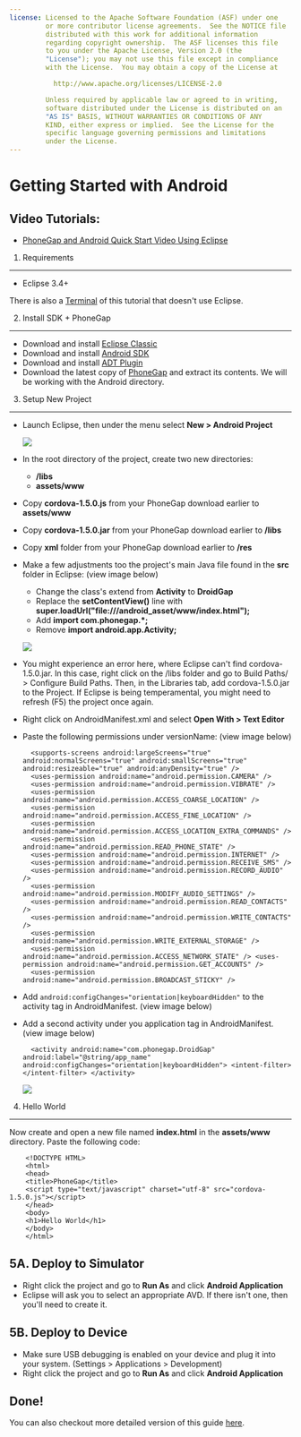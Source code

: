 ```yaml
---
license: Licensed to the Apache Software Foundation (ASF) under one
         or more contributor license agreements.  See the NOTICE file
         distributed with this work for additional information
         regarding copyright ownership.  The ASF licenses this file
         to you under the Apache License, Version 2.0 (the
         "License"); you may not use this file except in compliance
         with the License.  You may obtain a copy of the License at

           http://www.apache.org/licenses/LICENSE-2.0

         Unless required by applicable law or agreed to in writing,
         software distributed under the License is distributed on an
         "AS IS" BASIS, WITHOUT WARRANTIES OR CONDITIONS OF ANY
         KIND, either express or implied.  See the License for the
         specific language governing permissions and limitations
         under the License.
---
```


Getting Started with Android
============================


Video Tutorials:
----------------

- [PhoneGap and Android Quick Start Video Using Eclipse](http://www.youtube.com/v/MzcIcyBYJMA?autoplay=1)


1. Requirements
---------------

- Eclipse 3.4+

There is also a [Terminal](http://wiki.phonegap.com/w/page/30864168/phonegap-android-terminal-quickstart) of this tutorial that doesn't use Eclipse.


2. Install SDK + PhoneGap
----------------------------

- Download and install [Eclipse Classic](http://www.eclipse.org/downloads/)
- Download and install [Android SDK](http://developer.android.com/sdk/index.html)
- Download and install [ADT Plugin](http://developer.android.com/sdk/eclipse-adt.html#installing)
- Download the latest copy of [PhoneGap](http://phonegap.com/download) and extract its contents. We will be working with the Android directory.

 3. Setup New Project
-----------------------

- Launch Eclipse, then under the menu select **New &gt; Android Project**

    ![](img/guide/getting-started/android/new_android_project.jpeg)
- In the root directory of the project, create two new directories:
 	- **/libs**
 	- **assets/www**
- Copy **cordova-1.5.0.js** from your PhoneGap download earlier to **assets/www**
- Copy **cordova-1.5.0.jar** from your PhoneGap download earlier to **/libs**
- Copy **xml** folder from your PhoneGap download earlier to **/res**
- Make a few adjustments too the project's main Java file found in the **src** folder in Eclipse: (view image below)
	- Change the class's extend from **Activity** to **DroidGap**
	- Replace the **setContentView()** line with **super.loadUrl("file:///android_asset/www/index.html");**	
	- Add **import com.phonegap.*;**
	- Remove **import android.app.Activity;**

	![](img/guide/getting-started/android/javaSrc.jpg)
- You might experience an error here, where Eclipse can't find cordova-1.5.0.jar. In this case, right click on the /libs folder and go to Build Paths/ &gt; Configure Build Paths. Then, in the Libraries tab, add cordova-1.5.0.jar to the Project. If Eclipse is being temperamental, you might need to refresh (F5) the project once again.
- Right click on AndroidManifest.xml and select **Open With &gt; Text Editor**
- Paste the following permissions under versionName: (view image below)

        <supports-screens android:largeScreens="true" android:normalScreens="true" android:smallScreens="true" android:resizeable="true" android:anyDensity="true" />
        <uses-permission android:name="android.permission.CAMERA" />
        <uses-permission android:name="android.permission.VIBRATE" />
        <uses-permission android:name="android.permission.ACCESS_COARSE_LOCATION" />
        <uses-permission android:name="android.permission.ACCESS_FINE_LOCATION" />
        <uses-permission android:name="android.permission.ACCESS_LOCATION_EXTRA_COMMANDS" />
        <uses-permission android:name="android.permission.READ_PHONE_STATE" />
        <uses-permission android:name="android.permission.INTERNET" />
        <uses-permission android:name="android.permission.RECEIVE_SMS" />
        <uses-permission android:name="android.permission.RECORD_AUDIO" />
        <uses-permission android:name="android.permission.MODIFY_AUDIO_SETTINGS" />
        <uses-permission android:name="android.permission.READ_CONTACTS" />
        <uses-permission android:name="android.permission.WRITE_CONTACTS" />
        <uses-permission android:name="android.permission.WRITE_EXTERNAL_STORAGE" />
        <uses-permission android:name="android.permission.ACCESS_NETWORK_STATE" /> <uses-permission android:name="android.permission.GET_ACCOUNTS" />
        <uses-permission android:name="android.permission.BROADCAST_STICKY" />

- Add `android:configChanges="orientation|keyboardHidden"` to the activity tag in AndroidManifest. (view image below)
- Add a second activity under you application tag in AndroidManifest. (view image below)
	
	    <activity android:name="com.phonegap.DroidGap" android:label="@string/app_name" android:configChanges="orientation|keyboardHidden"> <intent-filter> </intent-filter> </activity>

	![](img/guide/getting-started/android/manifest.jpg)

4. Hello World
--------------    

Now create and open a new file named **index.html** in the **assets/www** directory. Paste the following code:

        <!DOCTYPE HTML>
        <html>
        <head>
        <title>PhoneGap</title>
        <script type="text/javascript" charset="utf-8" src="cordova-1.5.0.js"></script>
        </head>
        <body>
        <h1>Hello World</h1>
        </body>
        </html>

5A. Deploy to Simulator
-----------------------

- Right click the project and go to **Run As** and click **Android Application**
- Eclipse will ask you to select an appropriate AVD. If there isn't one, then you'll need to create it.


5B. Deploy to Device
--------------------

- Make sure USB debugging is enabled on your device and plug it into your system. (Settings &gt; Applications &gt; Development)
- Right click the project and go to **Run As** and click **Android Application**


Done!
-----

You can also checkout more detailed version of this guide [here](http://wiki.phonegap.com/w/page/30862722/phonegap-android-eclipse-quickstart).


